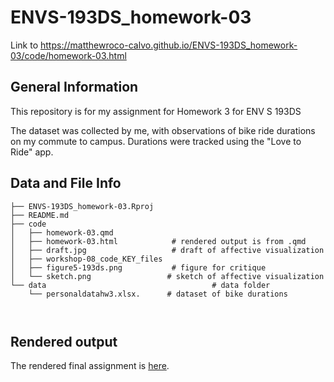 # ENVS-193DS_homework-03

Link to <https://matthewroco-calvo.github.io/ENVS-193DS_homework-03/code/homework-03.html>

## General Information

This repository is for my assignment for Homework 3 for ENV S 193DS

The dataset was collected by me, with observations of bike ride durations on my commute to campus. Durations were tracked using the "Love to Ride" app.

## Data and File Info

```
├── ENVS-193DS_homework-03.Rproj
├── README.md
├── code                                     
│   ├── homework-03.qmd            
│   ├── homework-03.html            # rendered output is from .qmd 
│   ├── draft.jpg                   # draft of affective visualization
│   ├── workshop-08_code_KEY_files
│   ├── figure5-193ds.png           # figure for critique
│   └── sketch.png                 # sketch of affective visualization
└── data                                     # data folder
    └── personaldatahw3.xlsx.      # dataset of bike durations



```


## Rendered output

The rendered final assignment is [here](https://matthewroco-calvo.github.io/ENVS-193DS_homework-03/code/homework-03.html).
